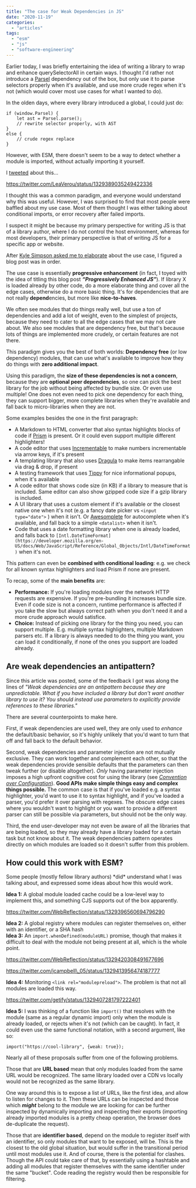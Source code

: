 ```yaml
---
title: "The case for Weak Dependencies in JS"
date: "2020-11-19"
categories: 
  - "articles"
tags: 
  - "esm"
  - "js"
  - "software-engineering"
---
```


Earlier today, I was briefly entertaining the idea of writing a library to wrap and enhance querySelectorAll in certain ways. I thought I'd rather not introduce a [Parsel](http://projects.verou.me/parsel/) dependency out of the box, but only use it to parse selectors properly when it's available, and use more crude regex when it's not (which would cover most use cases for what I wanted to do).

In the olden days, where every library introduced a global, I could just do:

```
if (window.Parsel) {
	let ast = Parsel.parse();
	// rewrite selector properly, with AST
}
else {
	// crude regex replace
}
```

However, with ESM, there doesn't seem to be a way to detect whether a module is imported, without actually importing it yourself.

I [tweeted](https://twitter.com/LeaVerou/status/1329389035249422336) about this…

https://twitter.com/LeaVerou/status/1329389035249422336

I thought this was a common paradigm, and everyone would understand why this was useful. However, I was surprised to find that most people were baffled about my use case. Most of them thought I was either talking about conditional imports, or error recovery after failed imports.

I suspect it might be because my primary perspective for writing JS is that of a library author, where I do not control the host environment, whereas for most developers, their primary perspective is that of writing JS for a specific app or website.

After [Kyle Simpson asked me to elaborate](https://twitter.com/LeaVerou/status/1329389035249422336) about the use case, I figured a blog post was in order.

The use case is essentially **progressive enhancement** (in fact, I toyed with the idea of titling this blog post _**“Progressively Enhanced JS”**_). If library X is loaded already by other code, do a more elaborate thing and cover all the edge cases, otherwise do a more basic thing. It's for dependencies that are not really **depend**encies, but more like **nice-to-haves**.

We often see modules that do things really well, but use a ton of dependencies and add a lot of weight, even to the simplest of projects, because they need to cater to all the edge cases that we may not care about. We also see modules that are dependency free, but that's because lots of things are implemented more crudely, or certain features are not there.

This paradigm gives you the best of both worlds: **Dependency free** (or low dependency) modules, that can use what's available to improve how they do things with **zero additional impact**.

Using this paradigm, the **size of these dependencies is not a concern**, because they are **optional peer dependencies**, so one can pick the best library for the job without being affected by bundle size. Or even use multiple! One does not even need to pick one dependency for each thing, they can support bigger, more complete libraries when they're available and fall back to micro-libraries when they are not.

Some examples besides the one in the first paragraph:

- A Markdown to HTML converter that also syntax highlights blocks of code if [Prism](https://prismjs.com) is present. Or it could even support multiple different highlighters!
- A code editor that uses [Incrementable](https://projects.verou.me/incrementable) to make numbers incrementable via arrow keys, if it's present
- A templating library that also uses [Dragula](https://bevacqua.github.io/dragula/) to make items rearrangable via drag & drop, if present
- A testing framework that uses [Tippy](https://atomiks.github.io/tippyjs/) for nice informational popups, when it's available
- A code editor that shows code size (in KB) if a library to measure that is included. Same editor can also show gzipped code size if a gzip library is included.
- A UI library that uses a custom element if it's available or the closest native one when it's not (e.g. a fancy date picker vs `<input type="date">` ) when it isn't. Or [Awesomplete](https://projects.verou.me/awesomplete/) for autocomplete when it's available, and fall back to a simple `<datalist>` when it isn't.
- Code that uses a date formatting library when one is already loaded, and falls back to `[Intl.DateTimeFormat](https://developer.mozilla.org/en-US/docs/Web/JavaScript/Reference/Global_Objects/Intl/DateTimeFormat)` when it's not.

This pattern can even be **combined with conditional loading**: e.g. we check for all known syntax highlighters and load Prism if none are present.

To recap, some of the **main benefits** are:

- **Performance:** If you're loading modules over the network HTTP requests are expensive. If you're pre-bundling it increases bundle size. Even if code size is not a concern, runtime performance is affected if you take the slow but always correct path when you don't need it and a more crude approach would satisfice.
- **Choice:** Instead of picking one library for the thing you need, you can support multiple. E.g. multiple syntax highlighters, multiple Markdown parsers etc. If a library is always needed to do the thing you want, you can load it conditionally, if none of the ones you support are loaded already.

## Are weak dependencies an antipattern?

Since this article was posted, some of the feedback I got was along the lines of _"Weak dependencies are an antipattern because they are unpredictable. What if you have included a library but don't want another library to use it? You should instead use parameters to explicitly provide references to these libraries."_

There are several counterpoints to make here.

First, if weak dependencies are used well, they are only used to _enhance_ the default/basic behavior, so it's highly unlikely that you'd want to turn that off and fall back to the default behavior.

Second, weak dependencies and parameter injection are not mutually exclusive. They can work together and complement each other, so that the weak dependencies provide sensible defaults that the parameters can then tweak further (or disable altogether). _Only_ having parameter injection imposes a high upfront cognitive cost for using the library (see _[Convention over Configuration](https://en.wikipedia.org/wiki/Convention_over_configuration)_). **Good APIs make simple things easy and complex things possible.** The common case is that if you've loaded e.g. a syntax highlighter, you'd want to use it to syntax highlight, and if you've loaded a parser, you'd prefer it over parsing with regexes. The obscure edge cases where you wouldn't want to highlight or you want to provide a different parser can still be possible via parameters, but should not be the only way.

Third, the end user-developer may not even be aware of all the libraries that are being loaded, so they may already have a library loaded for a certain task but not know about it. The weak dependencies pattern operates directly on which modules are loaded so it doesn't suffer from this problem.

## How could this work with ESM?

Some people (mostly fellow library authors) \*did\* understand what I was talking about, and expressed some ideas about how this would work.

**Idea 1:** A global module loaded cache could be a low-level way to implement this, and something CJS supports out of the box apparently.

https://twitter.com/WebReflection/status/1329396560694796290

**Idea 2:** A global registry where modules can register themselves on, either with an identifier, or a SHA hash  
**Idea 3:** An `import.whenDefined(moduleURL)` promise, though that makes it difficult to deal with the module not being present at all, which is the whole point.

https://twitter.com/WebReflection/status/1329420308491677696

https://twitter.com/jcampbell\_05/status/1329413956474187777

**Idea 4:** Monitoring `<link rel="modulepreload">`. The problem is that not all modules are loaded this way.

https://twitter.com/getify/status/1329407281797222401

**Idea 5:** I was thinking of a function like `import()` that resolves with the module (same as a regular dynamic import) only when the module is already loaded, or rejects when it's not (which can be caught). In fact, it could even use the same functional notation, with a second argument, like so:

```
import("https://cool-library", {weak: true});
```

Nearly all of these proposals suffer from one of the following problems.

Those that are **URL based** mean that only modules loaded from the same URL would be recognized. The same library loaded over a CDN vs locally would not be recognized as the same library.

One way around this is to expose a list of URLs, like the first idea, and allow to listen for changes to it. Then these URLs can be inspected and those which _**might**_ belong to the module we are looking for can be further inspected by dynamically importing and inspecting their exports (importing already imported modules is a pretty cheap operation, the browser does de-duplicate the request).

Those that are **identifier based**, depend on the module to register itself with an identifier, so only modules that want to be exposed, will be. This is the closest to the old global situation, but would suffer in the transitional period until most modules use it. And of course, there is the potential for clashes. Though the API could take care of that, by essentially using a hashtable and adding all modules that register themselves with the same identifier under the same "bucket". Code reading the registry would then be responsible for filtering.
